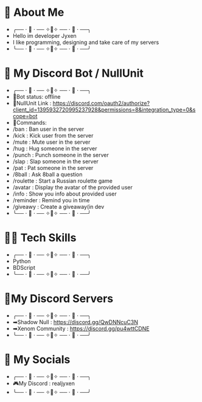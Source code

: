 # 🤍 About Me 

- ╭── ⋅ 🤍 ⋅ ── ✧🤍✧ ── ⋅ 🤍 ⋅ ──╮
- Hello im developer Jyxen
- I like  programming, designing and take care of my servers
- ╰── ⋅ 🤍 ⋅ ── ✧🤍✧ ── ⋅ 🤍 ⋅ ──╯

# 🤖 My Discord Bot / NullUnit
- ╭── ⋅ 🤍 ⋅ ── ✧🤍✧ ── ⋅ 🤍 ⋅ ──╮
- 🤖Bot status: offline
- 🔗NullUnit Link : https://discord.com/oauth2/authorize?client_id=1395932720995237928&permissions=8&integration_type=0&scope=bot
- 🔧Commands:
- /ban      : Ban user in the server
- /kick     : Kick user from the server
- /mute     : Mute user in the server
- /hug      : Hug someone in the server
- /punch    : Punch someone in the server
- /slap     : Slap someone in the server
- /pat      : Pat someone in the server
- /8ball    : Ask 8ball a question
- /roulette : Start a Russian roulette game
- /avatar   : Display the avatar of the provided user
- /info     : Show you info about provided user
- /reminder : Remind you in time
- /giveawy  : Create a giveaway(in dev
- ╰── ⋅ 🤍 ⋅ ── ✧🤍✧ ── ⋅ 🤍 ⋅ ──╯

# 👩‍💻 Tech Skills 
- ╭── ⋅ 🤍 ⋅ ── ✧🤍✧ ── ⋅ 🤍 ⋅ ──╮
- Python
- BDScript
- ╰── ⋅ 🤍 ⋅ ── ✧🤍✧ ── ⋅ 🤍 ⋅ ──╯

# 🔌My Discord Servers
- ╭── ⋅ 🤍 ⋅ ── ✧🤍✧ ── ⋅ 🤍 ⋅ ──╮
- ➡Shadow Null     : https://discord.gg/QwDNNcuC3N
- ➡Xenom Community : https://discord.gg/pu4wttCDNE
- ╰── ⋅ 🤍 ⋅ ── ✧🤍✧ ── ⋅ 🤍 ⋅ ──╯

# 📸 My Socials
- ╭── ⋅ 🤍 ⋅ ── ✧🤍✧ ── ⋅ 🤍 ⋅ ──╮
- 🎮My Discord : realjyxen
- ╰── ⋅ 🤍 ⋅ ── ✧🤍✧ ── ⋅ 🤍 ⋅ ──╯





